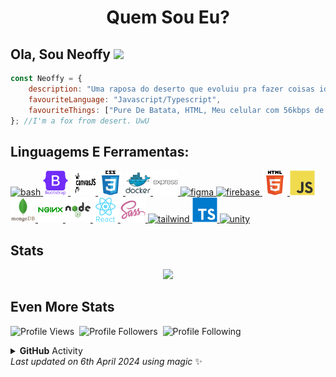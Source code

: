 <!-- You found this secret 👏 -->
<!--
    My secret things lol
    
    - I code more hours 
    - I am a gamer too 
    - I play minecraft, Rucoy, AMOUNG US ;-;
    - This readme.md is created using GitHub Codespaces 👀
-->
    
<h1 align="center">Quem Sou Eu?</h1>
    
## Ola, Sou Neoffy <img src="https://raw.githubusercontent.com/Neoffy/Neoffy/master/images/WaveIcon.gif" width="30px">

```js
const Neoffy = {
    description: "Uma raposa do deserto que evoluiu pra fazer coisas idiotas no mundo dos humanos.",
    favouriteLanguage: "Javascript/Typescript",
    favouriteThings: ["Pure De Batata, HTML, Meu celular com 56kbps de Internet, a BudaRakun UwO"]
}; //I'm a fox from desert. UwU
```
<h2 align="left">Linguagems E Ferramentas:</h2>
<p align="left"> <a href="https://www.gnu.org/software/bash/" target="_blank"> <img src="https://www.vectorlogo.zone/logos/gnu_bash/gnu_bash-icon.svg" alt="bash" width="40" height="40"/> </a> <a href="https://getbootstrap.com" target="_blank"> <img src="https://raw.githubusercontent.com/devicons/devicon/master/icons/bootstrap/bootstrap-plain-wordmark.svg" alt="bootstrap" width="40" height="40"/> </a> <a href="https://canvasjs.com" target="_blank"> <img src="https://raw.githubusercontent.com/Hardik0307/Hardik0307/master/assets/canvasjs-charts.svg" alt="canvasjs" width="40" height="40"/> </a> <a href="https://www.w3schools.com/css/" target="_blank"> <img src="https://raw.githubusercontent.com/devicons/devicon/master/icons/css3/css3-original-wordmark.svg" alt="css3" width="40" height="40"/> </a> <a href="https://www.docker.com/" target="_blank"> <img src="https://raw.githubusercontent.com/devicons/devicon/master/icons/docker/docker-original-wordmark.svg" alt="docker" width="40" height="40"/> </a> <a href="https://expressjs.com" target="_blank"> <img src="https://raw.githubusercontent.com/devicons/devicon/master/icons/express/express-original-wordmark.svg" alt="express" width="40" height="40"/> </a> <a href="https://www.figma.com/" target="_blank"> <img src="https://www.vectorlogo.zone/logos/figma/figma-icon.svg" alt="figma" width="40" height="40"/> </a> <a href="https://firebase.google.com/" target="_blank"> <img src="https://www.vectorlogo.zone/logos/firebase/firebase-icon.svg" alt="firebase" width="40" height="40"/> </a> <a href="https://www.w3.org/html/" target="_blank"> <img src="https://raw.githubusercontent.com/devicons/devicon/master/icons/html5/html5-original-wordmark.svg" alt="html5" width="40" height="40"/> </a> <a href="https://developer.mozilla.org/en-US/docs/Web/JavaScript" target="_blank"> <img src="https://raw.githubusercontent.com/devicons/devicon/master/icons/javascript/javascript-original.svg" alt="javascript" width="40" height="40"/> </a> <a href="https://www.mongodb.com/" target="_blank"> <img src="https://raw.githubusercontent.com/devicons/devicon/master/icons/mongodb/mongodb-original-wordmark.svg" alt="mongodb" width="40" height="40"/> </a> <a href="https://www.nginx.com" target="_blank"> <img src="https://raw.githubusercontent.com/devicons/devicon/master/icons/nginx/nginx-original.svg" alt="nginx" width="40" height="40"/> </a> <a href="https://nodejs.org" target="_blank"> <img src="https://raw.githubusercontent.com/devicons/devicon/master/icons/nodejs/nodejs-original-wordmark.svg" alt="nodejs" width="40" height="40"/> </a> <a href="https://reactjs.org/" target="_blank"> <img src="https://raw.githubusercontent.com/devicons/devicon/master/icons/react/react-original-wordmark.svg" alt="react" width="40" height="40"/> </a> <a href="https://sass-lang.com" target="_blank"> <img src="https://raw.githubusercontent.com/devicons/devicon/master/icons/sass/sass-original.svg" alt="sass" width="40" height="40"/> </a> <a href="https://tailwindcss.com/" target="_blank"> <img src="https://www.vectorlogo.zone/logos/tailwindcss/tailwindcss-icon.svg" alt="tailwind" width="40" height="40"/> </a> <a href="https://www.typescriptlang.org/" target="_blank"> <img src="https://raw.githubusercontent.com/devicons/devicon/master/icons/typescript/typescript-original.svg" alt="typescript" width="40" height="40"/> </a> <a href="https://unity.com/" target="_blank"> <img src="https://www.vectorlogo.zone/logos/unity3d/unity3d-icon.svg" alt="unity" width="40" height="40"/> </a> </p>

## Stats
<div align="center"><img src="https://github-profile-trophy.vercel.app/?username=Neoffy&theme=dracula"></div>

## Even More Stats
![Profile Views](https://komarev.com/ghpvc/?username=Neoffy&color=blueviolet)&nbsp;&nbsp;![Profile Followers](https://img.shields.io/badge/Followers-0-blueviolet)&nbsp;&nbsp;![Profile Following](https://img.shields.io/badge/Following-0-blueviolet)
    
<details>
    <summary><b>GitHub</b> Activity</summary>
    <img align="left" src="https://github-readme-stats.vercel.app/api?username=Neoffy&theme=tokyonight"><img align="right" src="https://github-readme-stats.vercel.app/api/top-langs/?username=Neoffy&theme=tokyonight&hide=batchfile">
    <img src="https://github-readme-streak-stats.herokuapp.com/?user=Neoffy&theme=tokyonight">
</details>
<!-- Last updated on Sat Apr 06 2024 05:09:34 GMT+0000 (Coordinated Universal Time) ;-;-->
<i>Last updated on 6th April 2024 using magic</i> ✨
